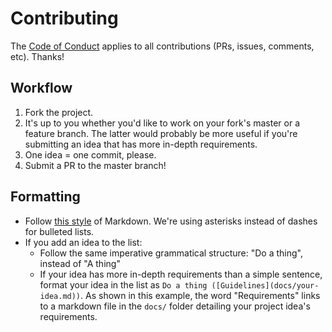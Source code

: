 # Contributing

The [Code of Conduct](CODE_OF_CONDUCT.md) applies to all contributions (PRs, issues, comments, etc). Thanks!

## Workflow

1. Fork the project.
2. It's up to you whether you'd like to work on your fork's master or a feature branch. The latter would probably be more useful if you're submitting an idea that has more in-depth requirements.
3. One idea = one commit, please.
4. Submit a PR to the master branch!

## Formatting

* Follow [this style](https://guides.github.com/features/mastering-markdown/) of Markdown. We're using asterisks instead of dashes for bulleted lists.
* If you add an idea to the list:
  * Follow the same imperative grammatical structure: "Do a thing", instead of "A thing"
  * If your idea has more in-depth requirements than a simple sentence, format your idea in the list as `Do a thing ([Guidelines](docs/your-idea.md))`. As shown in this example, the word "Requirements" links to a markdown file in the `docs/` folder detailing your project idea's requirements.
